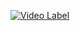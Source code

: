 [![Video Label](https://img1.daumcdn.net/thumb/R800x0/?scode=mtistory2&fname=https%3A%2F%2Fblog.kakaocdn.net%2Fdn%2Fpk9Ax%2FbtqzFzVUbO6%2FHLwbFAMsjDRdhERvmkvxY0%2Fimg.jpg)](https://youtu.be/RX27LQkZ1Ns)
